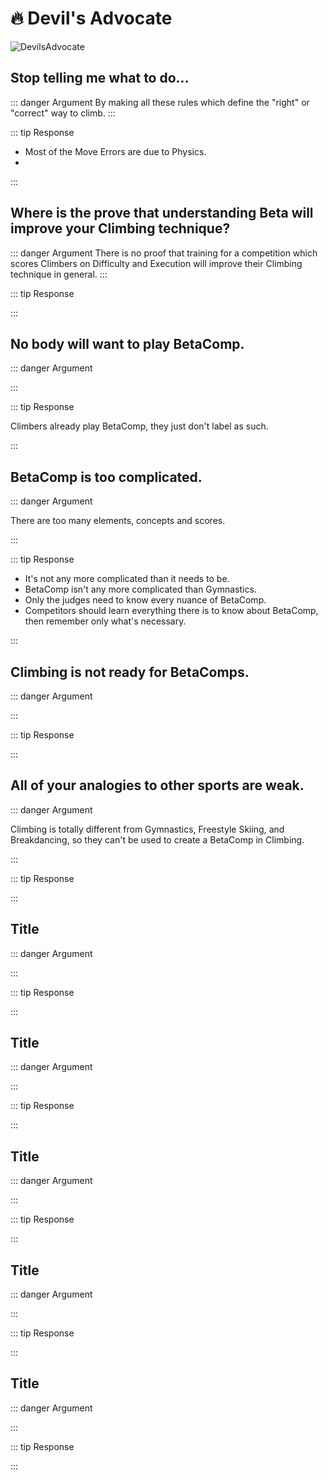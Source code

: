 # 🔥 Devil's Advocate

![DevilsAdvocate](/DevilsAdvocate.png)

## Stop telling me what to do... 

::: danger Argument
By making all these rules which define the "right" or "correct" way to climb.
:::


::: tip Response

- Most of the Move Errors are due to Physics.
-   

:::

## Where is the prove that understanding Beta will improve your Climbing technique?

::: danger Argument
There is no proof that training for a competition which scores Climbers on Difficulty and Execution will improve their Climbing technique in general.
:::

::: tip Response

:::

## No body will want to play BetaComp.

::: danger Argument



:::

::: tip Response

Climbers already play BetaComp, they just don't label as such.

:::


## BetaComp is too complicated.

::: danger Argument

There are too many elements, concepts and scores.

:::


::: tip Response

- It's not any more complicated than it needs to be.
- BetaComp isn't any more complicated than Gymnastics.
- Only the judges need to know every nuance of BetaComp.
- Competitors should learn everything there is to know about BetaComp, then remember only what's necessary. 

:::


## Climbing is not ready for BetaComps.

::: danger Argument



:::

::: tip Response

:::

## All of your analogies to other sports are weak. 

::: danger Argument

Climbing is totally different from Gymnastics, Freestyle Skiing, and Breakdancing, so they can't be used to create a BetaComp in Climbing.


:::

::: tip Response

:::


## Title

::: danger Argument



:::

::: tip Response

:::

## Title

::: danger Argument



:::

::: tip Response

:::

## Title

::: danger Argument



:::

::: tip Response

:::

## Title

::: danger Argument



:::

::: tip Response

:::

## Title

::: danger Argument



:::

::: tip Response

:::